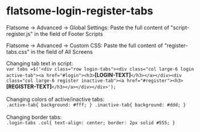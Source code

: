 # flatsome-login-register-tabs

Flatsome -> Advanced -> Global Settings:
Paste the full content of "script-register.js" in the field of Footer Scripts

Flatsome -> Advanced -> Custom CSS:
Paste the full content of "register-tabs.css" in the field of All Screens

Changing tab text in script:<br />
  `var tabs =$('<div class="row login-tabs"><div class="col large-6 login active-tab"><a href="#login"><h3>`<b>[LOGIN-TEXT]</b>`</h3></a></div><div class="col large-6 register inactive-tab"><a href="#register"><h3>`<b>[REGISTER-TEXT]</b>`</h3></a></div></div>');`
<br /><br />
Changing colors of active/inactive tabs:<br />
`.active-tab{
	background: #fff;
}
.inactive-tab{
	background: #ddd;
}`
<br/><br />
Changing border tabs:<br />
`.login-tabs .col{
	text-align: center;
	border: 2px solid #555;
}`
